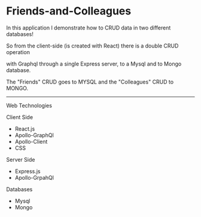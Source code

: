 # Friends-and-Colleagues

In this application I demonstrate how to CRUD data in two different databases!

So from the client-side (is created with React) there is a double CRUD operation 

with Graphql through a single Express server, to a Mysql and to Mongo database. 

The "Friends" CRUD goes to MYSQL and the "Colleagues" CRUD to MONGO.

-----------------------------------

Web Technologies

Client Side
- React.js
- Apollo-GraphQl
- Apollo-Client
- CSS

Server Side
- Express.js
- Apollo-GrpahQl

Databases

- Mysql
- Mongo


